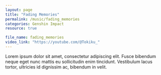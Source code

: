```yaml
---
layout: page
title: "Fading Memories"
permalink: /music/fading_memories
categories: Genshin Impact
resource: true

file_name: fading_memories
video_link: "https://youtube.com/@Tokiku_"
---
```


Lorem ipsum dolor sit amet, consectetur adipiscing elit. Fusce bibendum neque eget nunc mattis eu sollicitudin enim tincidunt. Vestibulum lacus tortor, ultricies id dignissim ac, bibendum in velit.





